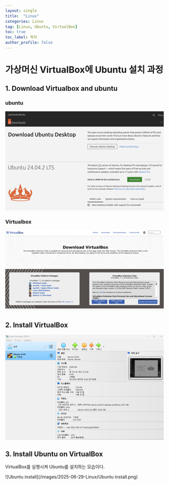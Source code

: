 ```yaml
---
layout: single
title:  "Linux"
categories: Linux
tag: [Linux, Ubuntu, VirtualBox]
toc: true
toc_label: 목차
author_profile: false
---
```


# 가상머신 VirtualBox에 Ubuntu 설치 과정

## 1. Download Virtualbox and ubuntu 

### ubuntu 
![Ubuntu](/images/2025-06-29-Linux/Ubuntu.png)

### Virtualbox
![VirtualBox](/images/2025-06-29-Linux/VirtualBox.png)

## 2. Install VirtualBox

![VirtualBox2222](/images/2025-06-29-Linux/VirtualBox2222.png)

## 3. Install Ubuntu on VirtualBox

VirtualBox를 실행시켜 Ubuntu를 설치하는 모습이다.

![Ubuntu install](/images/2025-06-29-Linux/Ubuntu install.png)
